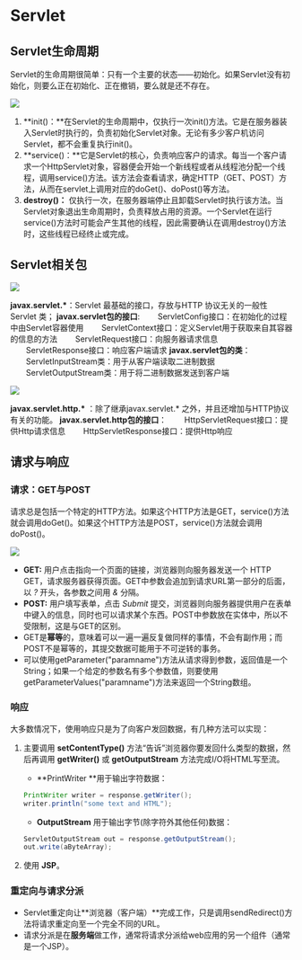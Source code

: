 # Servlet

## Servlet生命周期

Servlet的生命周期很简单：只有一个主要的状态——初始化。如果Servlet没有初始化，则要么正在初始化、正在撤销，要么就是还不存在。

![](http://ww1.sinaimg.cn/large/82c8e86egy1fdfhu9y4loj20jx0bs3zi)

1. **init()：**在Servlet的生命周期中，仅执行一次init()方法。它是在服务器装入Servlet时执行的，负责初始化Servlet对象。无论有多少客户机访问Servlet，都不会重复执行init()。
2. **service()：**它是Servlet的核心，负责响应客户的请求。每当一个客户请求一个HttpServlet对象，容器便会开始一个新线程或者从线程池分配一个线程，调用service()方法。该方法会查看请求，确定HTTP（GET、POST）方法，从而在servlet上调用对应的doGet()、doPost()等方法。
3. **destroy()：** 仅执行一次，在服务器端停止且卸载Servlet时执行该方法。当Servlet对象退出生命周期时，负责释放占用的资源。一个Servlet在运行service()方法时可能会产生其他的线程，因此需要确认在调用destroy()方法时，这些线程已经终止或完成。

## Servlet相关包

![](http://ww1.sinaimg.cn/large/82c8e86egy1fdlnrah12fj20go0830ta)

**javax.servlet.\***：Servlet 最基础的接口，存放与HTTP 协议无关的一般性Servlet 类；
**javax.servlet包的接口**:
　　ServletConfig接口：在初始化的过程中由Servlet容器使用
　　ServletContext接口：定义Servlet用于获取来自其容器的信息的方法
　　ServletRequest接口：向服务器请求信息
　　ServletResponse接口：响应客户端请求
**javax.servlet包的类**：
　　ServletInputStream类：用于从客户端读取二进制数据
　　ServletOutputStream类：用于将二进制数据发送到客户端

![](http://ww1.sinaimg.cn/large/82c8e86egy1fdlnttnqyij20ku0460t1)

**javax.servlet.http.\*** ：除了继承javax.servlet.* 之外，并且还增加与HTTP协议有关的功能。
**javax.servlet.http包的接口**：
　　HttpServletRequest接口：提供Http请求信息
　　HttpServletResponse接口：提供Http响应

## 请求与响应

### 请求：GET与POST

请求总是包括一个特定的HTTP方法。如果这个HTTP方法是GET，service()方法就会调用doGet()。如果这个HTTP方法是POST，service()方法就会调用doPost()。

![](http://ww1.sinaimg.cn/large/82c8e86egy1fdi2aoz3t9j20te0asq4a)

- **GET:** 用户点击指向一个页面的链接，浏览器则向服务器发送一个 HTTP GET，请求服务器获得页面。GET中参数会追加到请求URL第一部分的后面，以 _?_ 开头，各参数之间用 _&_ 分隔。
- **POST:** 用户填写表单，点击 *Submit* 提交，浏览器则向服务器提供用户在表单中键入的信息，同时也可以请求某个东西。POST中参数放在实体中，所以不受限制，这是与GET的区别。
- GET是**幂等**的，意味着可以一遍一遍反复做同样的事情，不会有副作用；而POST不是幂等的，其提交数据可能用于不可逆转的事务。
- 可以使用getParameter("paramname")方法从请求得到参数，返回值是一个String；如果一个给定的参数名有多个参数值，则要使用getParameterValues("paramname")方法来返回一个String数组。

### 响应

大多数情况下，使用响应只是为了向客户发回数据，有几种方法可以实现：

1. 主要调用 **setContentType()** 方法“告诉”浏览器你要发回什么类型的数据，然后再调用 **getWriter()** 或 **getOutputStream** 方法完成I/O将HTML写至流。 

   + **PrintWriter **用于输出字符数据：

   ```java
   PrintWriter writer = response.getWriter();
   writer.println("some text and HTML");
   ```

   + **OutputStream** 用于输出字节(除字符外其他任何)数据：

   ```java
   ServletOutputStream out = response.getOutputStream();
   out.write(aByteArray);
   ```

2. 使用 **JSP**。


### 重定向与请求分派

+ Servlet重定向让**浏览器（客户端）**完成工作，只是调用sendRedirect()方法将请求重定向至一个完全不同的URL。
+ 请求分派是在**服务端**做工作，通常将请求分派给web应用的另一个组件（通常是一个JSP）。

